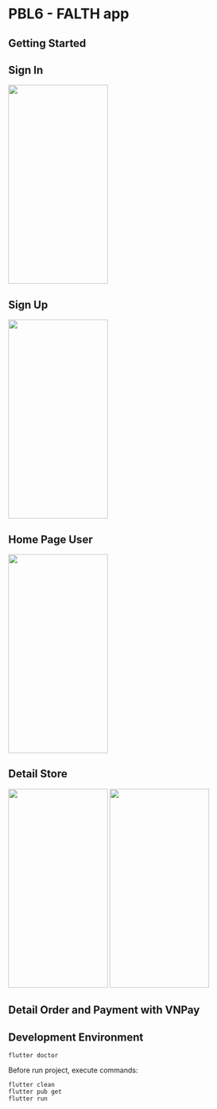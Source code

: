 # PBL6 - FALTH app

## Getting Started

## Sign In

<div>
  <img src="https://github.com/hoangcutehotme/PBL6-APP/assets/85145944/650f23b5-99cb-4e85-ae38-1d8911446b99" width="200" height="400" />
</div>

## Sign Up
<div>
  <img src="https://github.com/hoangcutehotme/PBL6-APP/assets/85145944/08dd8f91-fe9c-4d17-a9d4-5ebf234b47b1" width="200" height="400" />
</div>

## Home Page User

<div>
  <img src="https://github.com/hoangcutehotme/PBL6-APP/assets/85145944/8b0c885d-1747-446e-832a-8707dd9d84b1" width="200" height="400" />
</div>

## Detail Store

<div>
  <img src="https://github.com/hoangcutehotme/PBL6-APP/assets/85145944/a2af22f5-0ec2-4013-9e05-ee2d39a19f64" width="200" height="400" />
  <img src="https://github.com/hoangcutehotme/PBL6-APP/assets/85145944/1da4be1b-683f-4bac-9921-bbb8eaf5c6a1" width="200" height="400" />
</div>

## Detail Order and Payment with VNPay








## Development Environment
`flutter doctor`


Before run project, execute commands:

```
flutter clean
flutter pub get
flutter run
```
